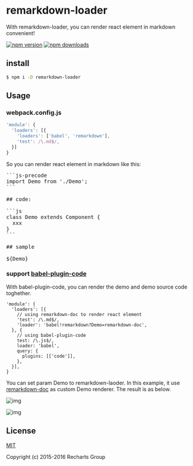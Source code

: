 # remarkdown-loader

With remarkdown-loader, you can render react element in markdown convenient!

[![npm version](https://badge.fury.io/js/remarkdown-loader.png)](https://badge.fury.io/js/remarkdown-loader)
[![npm downloads](https://img.shields.io/npm/dt/remarkdown-loader.svg?style=flat-square)](https://www.npmjs.com/package/remarkdown-loader)

## install

```sh
$ npm i -D remarkdown-loader
```

## Usage

### webpack.config.js

```js
'module': {
  'loaders': [{
    'loaders': ['babel', 'remarkdown'],
    'test': /\.md$/,
  }]
}
```

So you can render react element in markdown like this:

<pre>
```js-precode
import Demo from './Demo';
```

## code:

```js
class Demo extends Component {
  xxx
}
```

## sample

${Demo}
</pre>

### support [babel-plugin-code](https://github.com/jasonHzq/babel-plugin-code)

With babel-plugin-code, you can render the demo and demo source code toghether.

```
'module': {
  'loaders': [{
    // using remarkdown-doc to render react element
    'test': /\.md$/,
    'loader': 'babel!remarkdown?Demo=remarkdown-doc',
  }, {
    // using babel-plugin-code
    test: /\.js$/,
    loader: 'babel',
    query: {
      plugins: [['code']],
    },
  }],
}
```

You can set param Demo to remarkdown-laoder. In this example, it use [remarkdown-doc](https://github.com/jasonHzq/remarkdown-doc) as custom Demo renderer. The result is as below.

![img](https://img.alicdn.com/tps/TB1_QmYLpXXXXbyXpXXXXXXXXXX-1008-504.png)

![img](https://img.alicdn.com/tps/TB15lyFLpXXXXauaXXXXXXXXXXX-592-216.png)


## License

[MIT](http://opensource.org/licenses/MIT)

Copyright (c) 2015-2016 Recharts Group
